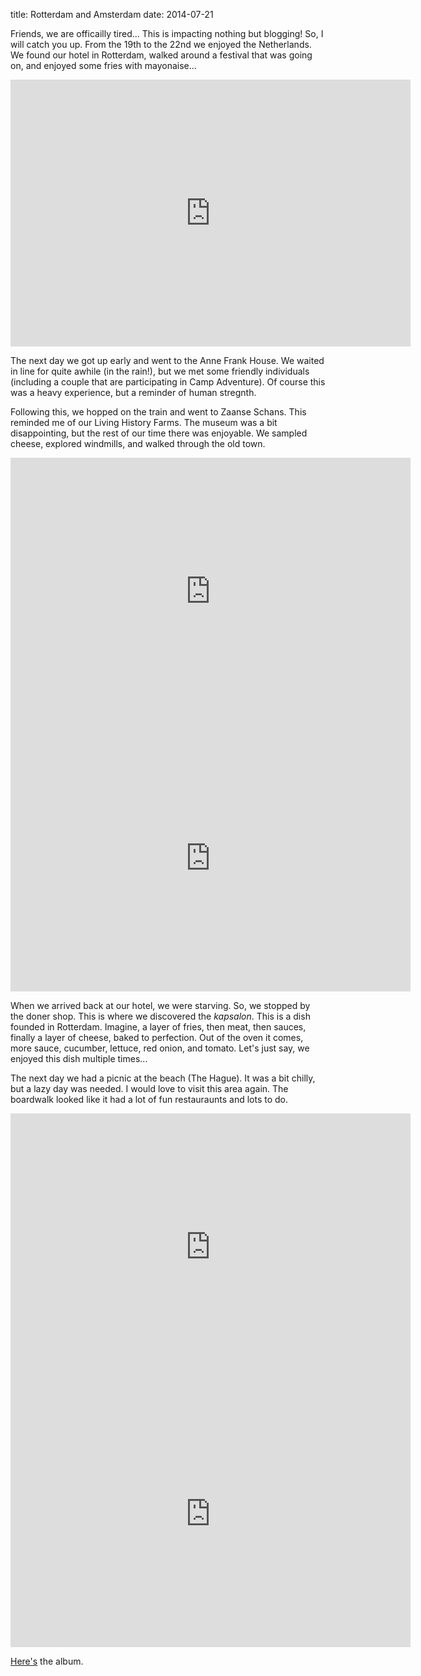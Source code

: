 title: Rotterdam and Amsterdam
date: 2014-07-21

Friends, we are officailly tired...  This is impacting nothing but blogging!  So, I will catch you up.  From the 19th to the 22nd we enjoyed the Netherlands.  We found our hotel in Rotterdam, walked around a festival that was going on, and enjoyed some fries with mayonaise... 

<iframe src="https://www.flickr.com/photos/81581328@N02/14557208818/in/set-72157645870242246/player/" width="640" height="427" frameborder="0" allowfullscreen webkitallowfullscreen mozallowfullscreen oallowfullscreen msallowfullscreen></iframe>

The next day we got up early and went to the Anne Frank House.  We waited in line for quite awhile (in the rain!), but we met some friendly individuals (including a couple that are participating in Camp Adventure).  Of course this was a heavy experience, but a reminder of human stregnth.  

Following this, we hopped on the train and went to Zaanse Schans.  This reminded me of our Living History Farms.  The museum was a bit disappointing, but the rest of our time there was enjoyable.  We sampled cheese, explored windmills, and walked through the old town.

<iframe src="https://www.flickr.com/photos/81581328@N02/14720877506/in/set-72157645870242246/player/" width="640" height="427" frameborder="0" allowfullscreen webkitallowfullscreen mozallowfullscreen oallowfullscreen msallowfullscreen></iframe>

<iframe src="https://www.flickr.com/photos/81581328@N02/14557428737/in/set-72157645870242246/player/" width="640" height="427" frameborder="0" allowfullscreen webkitallowfullscreen mozallowfullscreen oallowfullscreen msallowfullscreen></iframe>

When we arrived back at our hotel, we were starving.  So, we stopped by the doner shop.  This is where we discovered the *kapsalon*.  This is a dish founded in Rotterdam.  Imagine, a layer of fries, then meat, then sauces, finally a layer of cheese, baked to perfection.  Out of the oven it comes, more sauce, cucumber, lettuce, red onion, and tomato.  Let's just say, we enjoyed this dish multiple times...

The next day we had a picnic at the beach (The Hague).  It was a bit chilly, but a lazy day was needed.  I would love to visit this area again.  The boardwalk looked like it had a lot of fun restauraunts and lots to do.  

<iframe src="https://www.flickr.com/photos/81581328@N02/14557352907/in/set-72157645870242246/player/" width="640" height="427" frameborder="0" allowfullscreen webkitallowfullscreen mozallowfullscreen oallowfullscreen msallowfullscreen></iframe>

<iframe src="https://www.flickr.com/photos/81581328@N02/14741549524/in/set-72157645870242246/player/" width="640" height="427" frameborder="0" allowfullscreen webkitallowfullscreen mozallowfullscreen oallowfullscreen msallowfullscreen></iframe>

[Here's](https://www.flickr.com/photos/81581328@N02/sets/72157645870242246/) the album.